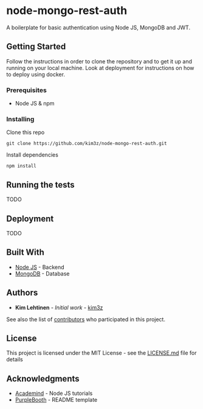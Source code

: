 # node-mongo-rest-auth
A boilerplate for basic authentication using Node JS, MongoDB and JWT.

## Getting Started

Follow the instructions in order to clone the repository and to get it up and running on your local machine. Look at deployment for instructions on how to deploy using docker.

### Prerequisites

- Node JS & npm

### Installing

Clone this repo

```
git clone https://github.com/kim3z/node-mongo-rest-auth.git
```

Install dependencies

```
npm install
```

## Running the tests

TODO

## Deployment

TODO

## Built With

* [Node JS](https://nodejs.org/en/) - Backend
* [MongoDB](https://www.mongodb.com/) - Database 

## Authors

* **Kim Lehtinen** - *Initial work* - [kim3z](https://github.com/kim3z)

See also the list of [contributors](https://github.com/your/project/contributors) who participated in this project.

## License

This project is licensed under the MIT License - see the [LICENSE.md](LICENSE.md) file for details

## Acknowledgments

* [Academind](https://github.com/academind) - Node JS tutorials
* [PurpleBooth](https://github.com/PurpleBooth) - README template
